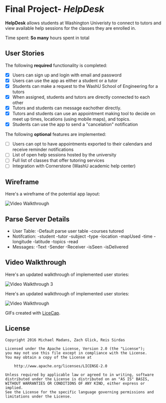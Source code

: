 # Final Project- *HelpDesk*

**HelpDesk** allows students at Washington Univeristy to connect to tutors and view available help sessions for the classes they are enrolled in.

Time spent: **So many** hours spent in total

## User Stories

The following **required** functionality is completed:

- [X] Users can sign up and login with email and password
- [X] Users can use the app as either a student or a tutor
- [X] Students can make a request to the WashU School of Engineering for a tutors
- [X] When assigned, students and tutors are directly connected to each other
- [X] Tutors and students can message eachother directly.
- [X] Tutors and students can use an appointment making tool to decide on meet up times, locations (using mobile maps), and topics.
- [X] Students can use the app to send a "cancelation" notification

The following **optional** features are implemented:

- [ ] Users can opt to have appointments exported to their calendars and receive reminder notifications
- [ ] List of open help sessions hosted by the university
- [ ] Full list of classes that offer tutoring services
- [ ] Integration with Cornerstone (WashU academic help center)

## Wireframe

Here's a wireframe of the potential app layout:

<img src='http://i.imgur.com/8YwAs2Q.jpg' title='Wireframe' width='' alt='Video Walkthrough' />

## Parse Server Details
- User Table:
    -Default parse user table
    -courses tutored
- Notifcation:
    -student
    -tutor
    -subject
    -type
    -location
    -mapUsed
    -time
    -longitude
    -latitude
    -topics
    -read
- Messages:
    -Text
    -Sender
    -Receiver
    -isSeen
    -isDelivered

## Video Walkthrough 

Here's an updated walkthrough of implemented user stories:

<img src='http://i.imgur.com/CBT6cWZ.gif' title='Video Walkthrough 2' width='' alt='Video Walkthrough 3' />

Here's an updated walkthrough of implemented user stories:

<img src='http://i.imgur.com/fjqbTL4.gif' title='Video Walkthrough' width='' title='Video Walkthrough 3' alt='Video Walkthrough'/>

GIFs created with [LiceCap](http://www.cockos.com/licecap/).

## License

    Copyright 2016 Michael Madans, Zach Glick, Reis Sirdas

    Licensed under the Apache License, Version 2.0 (the "License");
    you may not use this file except in compliance with the License.
    You may obtain a copy of the License at

        http://www.apache.org/licenses/LICENSE-2.0

    Unless required by applicable law or agreed to in writing, software
    distributed under the License is distributed on an "AS IS" BASIS,
    WITHOUT WARRANTIES OR CONDITIONS OF ANY KIND, either express or implied.
    See the License for the specific language governing permissions and
    limitations under the License.
